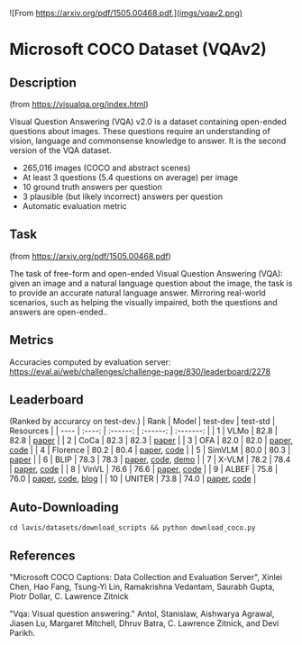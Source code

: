 ![From https://arxiv.org/pdf/1505.00468.pdf.](imgs/vqav2.png)

# Microsoft COCO Dataset (VQAv2)

## Description
(from https://visualqa.org/index.html)

Visual Question Answering (VQA) v2.0 is a dataset containing open-ended questions about images. These questions require an understanding of vision, language and commonsense knowledge to answer. It is the second version of the VQA dataset.

- 265,016 images (COCO and abstract scenes)
- At least 3 questions (5.4 questions on average) per image
- 10 ground truth answers per question
- 3 plausible (but likely incorrect) answers per question
- Automatic evaluation metric

## Task
(from https://arxiv.org/pdf/1505.00468.pdf)

The task of free-form and open-ended Visual Question Answering (VQA): given an image and a natural
language question about the image, the task is to provide an accurate natural language answer. Mirroring real-world scenarios, such
as helping the visually impaired, both the questions and answers are open-ended..

## Metrics
Accuracies computed by evaluation server: https://eval.ai/web/challenges/challenge-page/830/leaderboard/2278

## Leaderboard
(Ranked by accurarcy on test-dev.)
| Rank | Model  | test-dev | test-std | Resources |
| ---- | :----: | :------: | :------: | :-------: |
| 1    |  VLMo  |   82.8   |   82.8   |  [paper](https://arxiv.org/pdf/2205.01917.pdf) |
| 2    |  CoCa  |   82.3   |   82.3   |  [paper](https://arxiv.org/pdf/2205.01917.pdf) |
| 3    |  OFA  |   82.0   |   82.0   |   [paper](https://arxiv.org/abs/2202.03052), [code](https://github.com/OFA-Sys/OFA)  |
| 4    |  Florence  |   80.2   |   80.4   |   [paper](https://arxiv.org/abs/2111.11432), [code](https://github.com/OFA-Sys/OFA)  |
| 5    | SimVLM  |   80.0   |   80.3   | [paper](https://openreview.net/pdf?id=GUrhfTuf_3)                                                                                                                  |
| 6    | BLIP  |   78.3   |   78.3   | [paper](https://arxiv.org/pdf/2201.12086.pdf), [code](https://github.com/anonymous/BLIP), [demo](https://huggingface.co/spaces/Salesforce/BLIP) |
| 7    | X-VLM  | 78.2  | 78.4  |  [paper](https://arxiv.org/pdf/2111.08276v3.pdf), [code](https://github.com/zengyan-97/X-VLM)                                                                          |
| 8    | VinVL  |   76.6   |   76.6  | [paper](https://arxiv.org/pdf/2101.00529v2.pdf), [code](https://github.com/microsoft/Oscar) |
| 9    | ALBEF  |   75.8   |   76.0   |  [paper](https://arxiv.org/abs/2107.07651), [code](https://github.com/anonymous/ALBEF), [blog](https://blog.anonymousairesearch.com/align-before-fuse/)                                                                                       |
| 10    | UNITER | 73.8  | 74.0 |                                                          [paper](https://www.ecva.net/papers/eccv_2020/papers_ECCV/papers/123750103.pdf), [code](https://github.com/ChenRocks/UNITER)                                                          |

## Auto-Downloading

```
cd lavis/datasets/download_scripts && python download_coco.py
```

## References
"Microsoft COCO Captions: Data Collection and Evaluation Server", Xinlei Chen, Hao Fang, Tsung-Yi Lin, Ramakrishna Vedantam, Saurabh Gupta, Piotr Dollar, C. Lawrence Zitnick

"Vqa: Visual question answering." Antol, Stanislaw, Aishwarya Agrawal, Jiasen Lu, Margaret Mitchell, Dhruv Batra, C. Lawrence Zitnick, and Devi Parikh.
